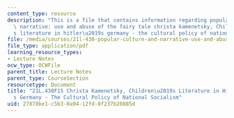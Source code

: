 ```yaml
---
content_type: resource
description: "This is a file that contains information regarding popular culture and\
  \ narrative: use and abuse of the fairy tale christa kamenetsky, Children\u2019\
  s literature in hitler\u2019s germany - the cultural policy of national socialism."
file: /media/courses/21l-430-popular-culture-and-narrative-use-and-abuse-of-the-fairy-tale-fall-2015/27878be1c5b30a9412fd8f237b20885d_MIT21L_430F15_Christa.pdf
file_type: application/pdf
learning_resource_types:
- Lecture Notes
ocw_type: OCWFile
parent_title: Lecture Notes
parent_type: CourseSection
resourcetype: Document
title: "21L.430F15 Christa Kamenetsky, Children\u2019s Literature in Hitler\u2019\
  s Germany - The Cultural Policy of National Socialism"
uid: 27878be1-c5b3-0a94-12fd-8f237b20885d
---
```

